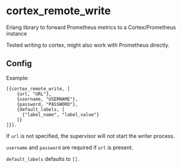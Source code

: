 # cortex_remote_write
Erlang library to forward Prometheus metrics to a Cortex/Prometheus instance

Tested writing to cortex, might also work with Prometheus directly.

## Config

Example:

```
[{cortex_remote_write, [
    {url, "URL"},
    {username, "USERNAME"},
    {password, "PASSWORD"},
    {default_labels, [
      {"label_name", "label_value"}
    ]}
]}].
```

If `url` is not specified, the supervisor will not start the writer process.

`username` and `password` are required if `url` is present.

`default_labels` defaults to `[]`.
